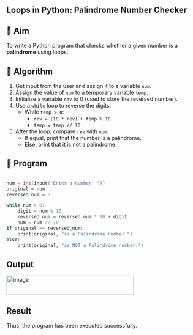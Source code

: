## Loops in Python: Palindrome Number Checker

## 🎯 Aim
To write a Python program that checks whether a given number is a **palindrome** using loops.

## 🧠 Algorithm
1. Get input from the user and assign it to a variable `num`.
2. Assign the value of `num` to a temporary variable `temp`.
3. Initialize a variable `rev` to 0 (used to store the reversed number).
4. Use a `while` loop to reverse the digits:
   - While `temp > 0`:
     - `rev = (10 * rev) + temp % 10`
     - `temp = temp // 10`
5. After the loop, compare `rev` with `num`:
   - If equal, print that the number is a palindrome.
   - Else, print that it is not a palindrome.

## 🧾 Program
```c

num = int(input("Enter a number: "))
original = num
reversed_num = 0

while num > 0:
    digit = num % 10            
    reversed_num = reversed_num * 10 + digit  
    num = num // 10             
if original == reversed_num:
    print(original, "is a Palindrome number.")
else:
    print(original, "is NOT a Palindrome number.")
```
## Output
<img width="332" height="50" alt="image" src="https://github.com/user-attachments/assets/a9a2b740-17dd-4e16-88f9-83462858ab4c" />


## Result
Thus, the program has been executed successfully.
